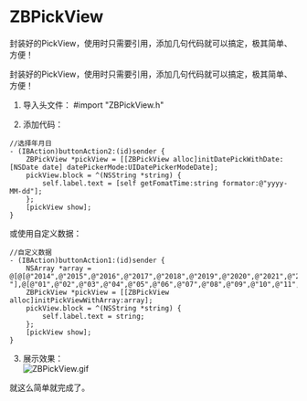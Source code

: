 # ZBPickView
封装好的PickView，使用时只需要引用，添加几句代码就可以搞定，极其简单、方便！


封装好的PickView，使用时只需要引用，添加几句代码就可以搞定，极其简单、方便！
1. 导入头文件：
#import "ZBPickView.h"


2. 添加代码：
```
//选择年月日
- (IBAction)buttonAction2:(id)sender {
    ZBPickView *pickView = [[ZBPickView alloc]initDatePickWithDate:[NSDate date] datePickerMode:UIDatePickerModeDate];
    pickView.block = ^(NSString *string) {
        self.label.text = [self getFomatTime:string formator:@"yyyy-MM-dd"];
    };
    [pickView show];
}
```
或使用自定义数据：
```
//自定义数据
- (IBAction)buttonAction1:(id)sender {
    NSArray *array = @[@[@"2014",@"2015",@"2016",@"2017",@"2018",@"2019",@"2020",@"2021",@"2022",@"2023",@"2024",@"2025",@"2026",@"2027",@"2028",@"2029",@"2030"],@[@"-"],@[@"01",@"02",@"03",@"04",@"05",@"06",@"07",@"08",@"09",@"10",@"11",@"12"]];
    ZBPickView *pickView = [[ZBPickView alloc]initPickViewWithArray:array];
    pickView.block = ^(NSString *string) {
        self.label.text = string;
    };
    [pickView show];
}
```

3. 展示效果：<br/>
![ZBPickView.gif](https://img-blog.csdnimg.cn/20190418113941833.gif)

就这么简单就完成了。

